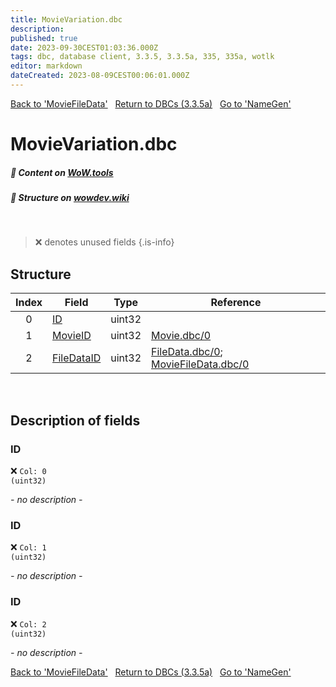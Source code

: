```yaml
---
title: MovieVariation.dbc
description:
published: true
date: 2023-09-30CEST01:03:36.000Z
tags: dbc, database client, 3.3.5, 3.3.5a, 335, 335a, wotlk
editor: markdown
dateCreated: 2023-08-09CEST00:06:01.000Z
---
```

<a href="https://trinitycore.info/files/DBC/335/moviefiledata" class="mt-5 v-btn v-btn--depressed v-btn--flat v-btn--outlined theme--light v-size--default darkblue--text text--lighten-3"><span class="v-btn__content"><i aria-hidden="true" class="v-icon notranslate v-icon--left mdi mdi-arrow-left theme--light"></i><span>Back to 'MovieFileData'</span></span></a>&nbsp;&nbsp;&nbsp;<a href="https://trinitycore.info/files/DBC/335/DBC" class="mt-5 v-btn v-btn--depressed v-btn--flat v-btn--outlined theme--light v-size--default darkblue--text text--lighten-3"><span class="v-btn__content"><i aria-hidden="true" class="v-icon notranslate v-icon--left mdi mdi-home-outline theme--light"></i><span>Return to DBCs (3.3.5a)</span></span></a>&nbsp;&nbsp;&nbsp;<a href="https://trinitycore.info/files/DBC/335/namegen" class="mt-5 v-btn v-btn--depressed v-btn--flat v-btn--outlined theme--light v-size--default darkblue--text text--lighten-3"><span class="v-btn__content"><span>Go to 'NameGen'</span><i aria-hidden="true" class="v-icon notranslate v-icon--right mdi mdi-arrow-right theme--light"></i></span></a>

# MovieVariation.dbc
##### :open_book: Content on [WoW.tools](https://wow.tools/dbc/?dbc=movievariation&build=3.3.5.12340)
##### :pencil: Structure on [wowdev.wiki](https://wowdev.wiki/DB/MovieVariation)
&nbsp;

> :x: denotes unused fields
{.is-info}


## Structure

| Index | Field | Type | Reference |
| :---: | --- | :---: | --- |
| 0 | [ID](#id) | uint32 |  |
| 1 | [MovieID](#movieid) | uint32 | [Movie.dbc/0](/files/DBC/335/movie#id) |
| 2 | [FileDataID](#filedataid) | uint32 | [FileData.dbc/0](/files/DBC/335/filedata#id); [MovieFileData.dbc/0](/files/DBC/335/moviefiledata#filedataid) |
&nbsp;
## Description of fields

### ID
:x: <code>Col: 0 (uint32)</code>

*- no description -*
&nbsp;

### ID
:x: <code>Col: 1 (uint32)</code>

*- no description -*
&nbsp;

### ID
:x: <code>Col: 2 (uint32)</code>

*- no description -*
&nbsp;

<a href="https://trinitycore.info/files/DBC/335/moviefiledata" class="mt-5 v-btn v-btn--depressed v-btn--flat v-btn--outlined theme--light v-size--default darkblue--text text--lighten-3"><span class="v-btn__content"><i aria-hidden="true" class="v-icon notranslate v-icon--left mdi mdi-arrow-left theme--light"></i><span>Back to 'MovieFileData'</span></span></a>&nbsp;&nbsp;&nbsp;<a href="https://trinitycore.info/files/DBC/335/DBC" class="mt-5 v-btn v-btn--depressed v-btn--flat v-btn--outlined theme--light v-size--default darkblue--text text--lighten-3"><span class="v-btn__content"><i aria-hidden="true" class="v-icon notranslate v-icon--left mdi mdi-home-outline theme--light"></i><span>Return to DBCs (3.3.5a)</span></span></a>&nbsp;&nbsp;&nbsp;<a href="https://trinitycore.info/files/DBC/335/namegen" class="mt-5 v-btn v-btn--depressed v-btn--flat v-btn--outlined theme--light v-size--default darkblue--text text--lighten-3"><span class="v-btn__content"><span>Go to 'NameGen'</span><i aria-hidden="true" class="v-icon notranslate v-icon--right mdi mdi-arrow-right theme--light"></i></span></a>
